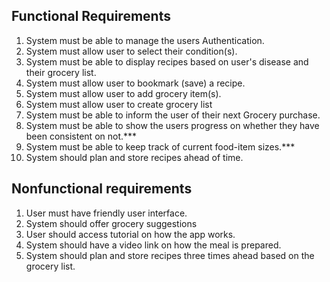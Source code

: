 ## Functional Requirements
1. System must be able to manage the users Authentication.
1. System must allow user to select their condition(s).
1. System must be able to display recipes based on user's disease and their grocery list.
1. System must allow user to bookmark (save) a recipe.
1. System must allow user to add grocery item(s).
1. System must allow user to create grocery list
1. System must be able to inform the user of their next Grocery purchase.
1. System must be able to show the users progress on whether they have been consistent on not.***
1. System must be able to keep track of current food-item sizes.***
1. System should plan and store recipes ahead of time. 

## Nonfunctional requirements
1. User must have friendly user interface.
1. System should offer grocery suggestions
1. User should access tutorial on how the app works.
1. System should have a video link on how the meal is prepared.
1. System should plan and store recipes three times ahead based on the grocery list.


